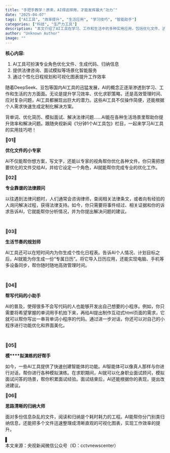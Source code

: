```yaml
---
title: "手把手教学！原来，AI得这样用，才能发挥最大‘功力’"
date: "2025-04-07"
tags: ["AI工具", "效率提升", "生活应用", "学习技巧", "智能助手"]
categories: ["科技", "生产力工具"]
description: "本文介绍了AI工具在学习、工作和生活中的多种实用应用，包括优化文件、法律顾问、时间管理、代码编写、模拟面试和信息归纳，帮助提升效率。"
author: "Unknown Author"
image: ""
---
```


**核心内容:**
1. AI工具可扮演专业角色优化文件、生成代码、归纳信息
2. 提供法律咨询、面试模拟等场景化智能服务
3. 通过个性化日程规划和可视化图表提升工作效率
  
随着DeepSeek、豆包等国内AI工具的迅猛发展，AI的概念正逐渐渗透到学习、工作和生活的方方面面。无论是提升学习效率、优化求职策略，还是高效管理时间、应对复杂问题，AI工具都展现出巨大的潜力。这些AI工具不仅操作简便，还能根据个人需求快速生成定制化解决方案。  
  
背单词、优化简历、模拟面试、解决法律问题……AI能在各种生活场景里帮助你提升效率和解决问题。跟随央视新闻《1分钟1个AI工具包》栏目，一起来学习AI工具的实用技巧吧！  
  
**🌟01🌟‍**  
  
**优化文件的小专家**  
  
AI不仅能帮你想方案，写文字，还能以专家的视角帮你优化各种文件。你只需把想要优化的文件交给AI，并给它设定一个角色，AI就能帮你完成专业的优化工作。  
  
  
**🌟02🌟**  
  
**专业靠谱的法律顾问**  
  
以往遇到法律问题时，人们通常会咨询律师，查阅相关法律条文，或者向有经验的人询问解决过程，获得法律支持。如今，你只需要将事件经过、相关证据和你的诉求告诉AI，它就能帮你分析情况，并为你提出解决问题的建议。  
  
   
  
**🌟03🌟**  
  
**生活节奏的规划师**  
  
AI工具还可以在短时间内为你生成个性化日程表。告诉AI个人情况、计划目标之后，AI就能为你生成一份“专属日历”。将它导入日历应用，还能实现电脑、手机等多设备同步，帮你随时随地高效管理时间。  
  
   
  
**🌟04🌟**  
  
**帮写代码的小助手**  
  
AI的普及，使得很多不会写代码的人也能够开发出自己想要的小程序。例如，你只需要将希望掌握的单词用手机拍下来，再给AI提出制作互动式html页面的需求，它就可以帮你写出一串背单词小程序的代码。通过进一步对话，你还可以对自己的小程序进行功能优化和界面美化。  
  
   
  
**🌟05🌟**  
  
**模****拟演练的好帮手**  
  
如今，一些AI工具提供了快速创建智能体的功能。AI智能体可以像真人那样与你进行对话，帮你进行各种模拟演练。在求职期间，AI就可以化身职业面试顾问，模拟面试问答的场景，帮你积累面试经验。面试结束后，AI还能根据你的表现，提出改进建议。  
  
  
**🌟06🌟**  
  
**‍‍‍思路清晰的归纳大师**  
  
面对多份信息杂乱的文件，阅读和归纳是个耗时耗力的工程。AI能帮你分门别类归纳信息，还能把多个文件迅速整理成清晰直观的可视化图表，实现工作效率的提升。  
  
**▌**  
本文来源：央视新闻微信公众号（ID：cctvnewscenter）  
